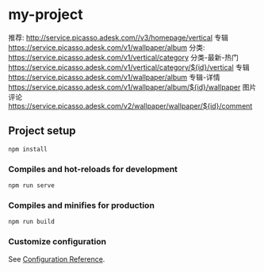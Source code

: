 # my-project

推荐: http://service.picasso.adesk.com//v3/homepage/vertical
专辑 https://service.picasso.adesk.com/v1/wallpaper/album
分类: https://service.picasso.adesk.com/v1/vertical/category
分类-最新-热门 https://service.picasso.adesk.com/v1/vertical/category/${id}/vertical
专辑 https://service.picasso.adesk.com/v1/wallpaper/album
专辑-详情 https://service.picasso.adesk.com/v1/wallpaper/album/${id}/wallpaper
图片评论 https://service.picasso.adesk.com/v2/wallpaper/wallpaper/${id}/comment


## Project setup
```
npm install
```

### Compiles and hot-reloads for development
```
npm run serve
```

### Compiles and minifies for production
```
npm run build
```

### Customize configuration
See [Configuration Reference](https://cli.vuejs.org/config/).
